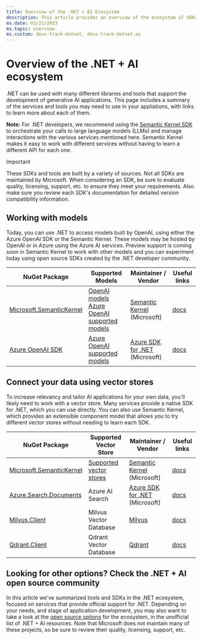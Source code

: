 ```yaml
---
title: Overview of the .NET + AI Ecosystem
description: This article provides an overview of the ecosystem of SDKs and tools available to .NET developers integrating AI into their applications.
ms.date: 03/21/2023
ms.topic: overview
ms.custom: devx-track-dotnet, devx-track-dotnet-ai
---
```


# Overview of the .NET + AI ecosystem

.NET can be used with many different libraries and tools that support the development of generative AI applications. This page includes a summary of the services and tools you may need to use in your appliations, with links to learn more about each of them.

**Note:** For .NET developers, we recommend using the [Semantic Kernel SDK]() to orchestrate your calls to large language models (LLMs) and manage interactions with the various services mentioned here. Semantic Kernel makes it easy to work with different services without having to learn a different API for each one.

> [!IMPORTANT]
> These SDKs and tools are built by a variety of sources. Not all SDKs are maintained by Microsoft. When considering an SDK, be sure to evaluate quality, licensing, support, etc. to ensure they meet your requirements. Also make sure you review each SDK's documentation for detailed version compatibility information.

## Working with models

Today, you can use .NET to access models built by OpenAI, using either the Azure OpenAI SDK or the Semantic Kernel. These models may be hosted by OpenAI or in Azure using the Azure AI services. Preview support is coming soon in Semantic Kernel to work with other models and you can experiment today using open source SDKs created by the .NET developer community.

| NuGet Package                                                                          | Supported Models                                                                                                                                | Maintainer / Vendor                                                                                         | Useful links |
|----------------------------------------------------------------------------------------|-------------------------------------------------------------------------------------------------------------------------------------------------|-------------------------------------------------------------------------------------------------------------|-------------------------------------------------------------------------------------------------------------------|
| [Microsoft.SemanticKernel](https://www.nuget.org/packages/Microsoft.SemanticKernel/)   | [OpenAI models](https://platform.openai.com/docs/models/overview)<br/>[Azure OpenAI supported models](https://learn.microsoft.com/azure/ai-services/openai/concepts/models)                   | [Semantic Kernel](https://github.com/microsoft/semantic-kernel) (Microsoft)                                 | [docs](https://learn.microsoft.com/semantic-kernel/)     |
| [Azure OpenAI SDK](https://www.nuget.org/packages/Azure.AI.OpenAI/)                    | [Azure OpenAI supported models](https://learn.microsoft.com/azure/ai-services/openai/concepts/models)                                     | [Azure SDK for .NET](https://github.com/Azure/azure-sdk-for-net) (Microsoft)                                | [docs](https://learn.microsoft.com/azure/ai-services/openai/)                                               |

## Connect your data using vector stores

To increase relevancy and tailor AI applications for your own data, you'll likely need to work with a vector store. Many services provide a native SDK for .NET, which you can use directly. You can also use Semantic Kernel, which provides an extensible component model that allows you to try different vector stores without needing to learn each SDK.

| NuGet Package                                                                          | Supported Vector Store            | Maintainer / Vendor                                                                                         | Useful links |
|----------------------------------------------------------------------------------------|-----------------------------------|-------------------------------------------------------------------------------------------------------------|-------------------------------------------------------------------------------------------------------------------|
| [Microsoft.SemanticKernel](https://www.nuget.org/packages/Microsoft.SemanticKernel/)   | [Supported vector stores](https://learn.microsoft.com/semantic-kernel/memories/vector-db#available-connectors-to-vector-databases)        | [Semantic Kernel](https://github.com/microsoft/semantic-kernel) (Microsoft)                                 | [docs](https://learn.microsoft.com/semantic-kernel/memories/vector-db)     |
| [Azure.Search.Documents](https://www.nuget.org/packages/Azure.Search.Documents/)       | Azure AI Search                   | [Azure SDK for .NET](https://github.com/Azure/azure-sdk-for-net) (Microsoft)                                | [docs](https://learn.microsoft.com/dotnet/api/overview/azure/search.documents-readme?view=azure-dotnet)     |
| [Milvus.Client](https://www.nuget.org/packages/Milvus.Client)                          | Milvus Vector Database            | [Milvus](https://milvus.io/)                                                                                | [docs](https://milvus.io/docs/v2.2.x/install-csharp.md)                                                           |
| [Qdrant.Client](https://www.nuget.org/packages/Qdrant.Client)                          | Qdrant Vector Database            | [Qdrant](https://qdrant.tech)                                                                               | [docs](https://github.com/qdrant/qdrant-dotnet)                                                                   |

## Looking for other options? Check the .NET + AI open source community

In this article we've summarized tools and SDKs in the .NET ecosystem, focused on services that provide official support for .NET. Depending on your needs, and stage of application development, you may also want to take a look at the [open source options](https://github.com/jmatthiesen/dotnet-ai-resources?tab=readme-ov-file#models) for the ecosystem, in the unofficial list of .NET + AI resources. Note that Microsoft does not maintain many of these projects, so be sure to review their quality, licensing, support, etc.